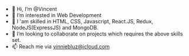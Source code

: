- 👋 Hi, I’m @Vincent
- 👀 I’m interested in Web Development
- 🌱 I 'am skilled in HTML, CSS, Javascript, React.JS, Redux, NodeJS(ExpressJS) and MongoDB.
- 💞️ I’m looking to collaborate on projects which requires the above skills set.
- 📫 Reach me via vinniebluz@icloud.com


